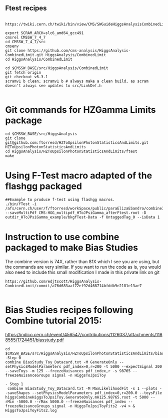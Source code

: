 ## Ftest recipes
```

https://twiki.cern.ch/twiki/bin/view/CMS/SWGuideHiggsAnalysisCombinedLimit#ROOT6_SLC6_release_CMSSW_7_4_X

export SCRAM_ARCH=slc6_amd64_gcc491
cmsrel CMSSW_7_4_7
cd CMSSW_7_4_7/src 
cmsenv
git clone https://github.com/cms-analysis/HiggsAnalysis-CombinedLimit.git HiggsAnalysis/CombinedLimit
cd HiggsAnalysis/CombinedLimit

cd $CMSSW_BASE/src/HiggsAnalysis/CombinedLimit
git fetch origin
git checkout v6.3.1
scramv1 b clean; scramv1 b # always make a clean build, as scram doesn't always see updates to src/LinkDef.h


```

# Git commands for HZGamma Limits package
```
cd $CMSSW_BASE/src/HiggsAnalysis
git clone git@github.com:ftorresd/HZToUpsilonPhotonStatisticsAndLimits.git HZToUpsilonPhotonStatisticsAndLimits
cd HiggsAnalysis/HZToUpsilonPhotonStatisticsAndLimits/ftest
make

```

# Using F-Test macro adapted of the flashgg packaged
```
##Example to produce f-test using flashgg macros.
./bin/fTest -i /afs/cern.ch/user/f/ftorresd/workSpace/public/paraElizaESandro/combineIssue/HZToUpsilonPhotonStatisticsAndLimits/inputData/fitPlotFiles/HToJPsiPhotonSignalAndBackgroundFit/HToJPsiPhotonSignalAndBackgroundFit_workspace_forFLASHGG_Cat0.root --saveMultiPdf CMS-HGG_multipdf_HToJPsiGamma_afterFtest.root -D outdir_HToJPsiGamma_example/bkgfTest-Data -f UntaggedTag_0 --isData 1

```

# Instruction to use combine packaged to make Bias Studies
 The combine version is 74X, rather than 81X which I see you are using, but the commands are very similar. If you want to run the code as is, you would also need to include this small modification I made in this private link on git 
```
https://github.com/edjtscott/HiggsAnalysis-CombinedLimit/commit/a76d683aaf72ef92d468714bfddb9e2181e13ae7


```
# Bias Studies recipes following Combine tutorial 2015: 
https://indico.cern.ch/event/456547/contributions/1126037/attachments/1188555/1724451/biasstudy.pdf


```
cd $CMSSW_BASE/src/HiggsAnalysis/HZToUpsilonPhotonStatisticsAndLimits/bias_combine
-Step 0
combine BiasStudy_Toy_Datacard.txt -M GenerateOnly --setPhysicsModelParameters pdf_index=0,r=200 -t 5000 --expectSignal 200 --saveToys -m 125 --freezeNuisances pdf_index,r -s 98765 --freezeNuisanceGroups signal -n HiggsToJpsiToy

- Step 1
 combine BiasStudy_Toy_Datacard.txt -M MaxLikelihoodFit -s 1 --plots --saveShapes --setPhysicsModelParameters pdf_index=0,r=200.0 --toysFile higgsCombineHiggsToJpsiToy.GenerateOnly.mH125.98765.root -t 5000 --rMin -5000.0 --rMax 5000.0 --freezeNuisances pdf_index --freezeNuisanceGroups signal -n HiggsToJpsiToyFits2 -v4 > & HiggsToJpsiToyFits2.log
